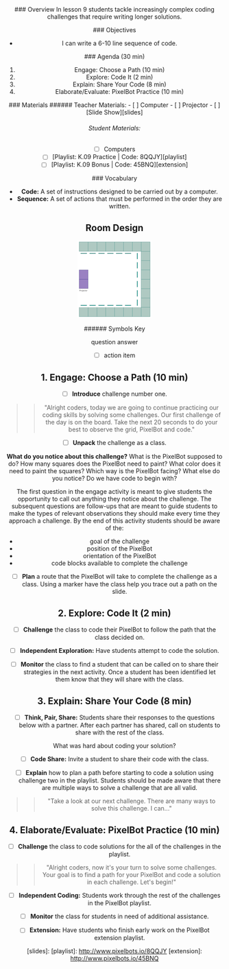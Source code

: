 <header class='header' title='Code-A-Thon' subtitle='Lesson 09'/>

<notable>
<iconp src='/icons/activity.png'>### Overview</iconp>
In lesson 9 students tackle increasingly complex coding challenges that require writing longer solutions.

<iconp src='/icons/objectives.png'>### Objectives</iconp>
- I can write a 6-10 line sequence of code.

<iconp src='/icons/agenda.png'>### Agenda (30 min)</iconp>

1. Engage: Choose a Path (10 min)
1. Explore: Code It (2 min)
1. Explain: Share Your Code (8 min)
1. Elaborate/Evaluate: PixelBot Practice (10 min)

<note>
<iconp src='/icons/materials.png'>### Materials</iconp>
###### Teacher Materials:
- [ ] Computer
- [ ] Projector
- [ ] [Slide Show][slides]

###### Student Materials:
- [ ] Computers
- [ ] [Playlist: K.09 Practice | Code: 8QQJY][playlist]
- [ ] [Playlist: K.09 Bonus | Code: 45BNQ][extension]

<iconp src='/icons/vocab.png'>### Vocabulary</iconp>
- **Code:** A set of instructions designed to be carried out by a computer.
- **Sequence:** A set of actions that must be performed in the order they are written.

</note>

<pagebreak/>

## Room Design

![room](/images/layout-online.png)

<note borderLeft='2px solid green' mt='2em'>
###### Symbols Key

<iconp ml='1.65em' type='question'>question</iconp>
<iconp ml='1.65em' type='answer'>answer</iconp>
- [ ] action item
</note>

<pagebreak/>

## 1. Engage: Choose a Path (10 min)
- [ ] **Introduce** challenge number one.
>>"Alright coders, today we are going to continue practicing our coding skills by solving some challenges. Our first challenge of the day is on the board. Take the next 20 seconds to do your best to observe the grid, PixelBot and code."

- [ ] **Unpack** the challenge as a class.

<iconp type='question'>**What do you notice about this challenge?**</iconp>
  <iconp type='question'>What is the PixelBot supposed to do?</iconp>
  <iconp type='question'>How many squares does the PixelBot need to paint?</iconp>
  <iconp type='question'>What color does it need to paint the squares?</iconp>
  <iconp type='question'>Which way is the PixelBot facing?</iconp>
  <iconp type='question'>What else do you notice?</iconp>
  <iconp type='question'>Do we have code to begin with?</iconp>

<note type='tip'>The first question in the engage activity is meant to give students the opportunity to call out anything they notice about the challenge. The subsequent questions are follow-ups that are meant to guide students to make the types of relevant observations they should make every time they approach a challenge. By the end of this activity students should be aware of the:
  - goal of the challenge
  - position of the PixelBot
  - orientation of the PixelBot
  - code blocks available to complete the challenge</note>

- [ ] **Plan** a route that the PixelBot will take to complete the challenge as a class. Using a marker have the class help you trace out a path on the slide.

## 2. Explore: Code It (2 min)
- [ ] **Challenge** the class to code their PixelBot to follow the path that the class decided on.

- [ ] **Independent Exploration:** Have students attempt to code the solution.

- [ ] **Monitor** the class to find a student that can be called on to share their strategies in the next activity. Once a student has been identified let them know that they will share with the class.

## 3. Explain: Share Your Code (8 min)
- [ ] **Think, Pair, Share:** Students share their responses to the questions below with a partner. After each partner has shared, call on students to share with the rest of the class.

<iconp type='question'>What was hard about coding your solution?</iconp>

- [ ] **Code Share:** Invite a student to share their code with the class.

- [ ] **Explain** how to plan a path before starting to code a solution using challenge two in the playlist. Students should be made aware that there are multiple ways to solve a challenge that are all valid.
>>"Take a look at our next challenge. There are many ways to solve this challenge. I can..."

## 4. Elaborate/Evaluate: PixelBot Practice (10 min)

- [ ] **Challenge** the class to code solutions for the all of the challenges in the playlist.
>>"Alright coders, now it's your turn to solve some challenges. Your goal is to find a path for your PixelBot and code a solution in each challenge. Let's begin!"

- [ ] **Independent Coding:** Students work through the rest of the challenges in the PixelBot playlist.

- [ ] **Monitor** the class for students in need of additional assistance.

- [ ] **Extension:** Have students who finish early work on the PixelBot extension playlist.

</notable>

[slides]:
[playlist]: http://www.pixelbots.io/8QQJY
[extension]: http://www.pixelbots.io/45BNQ
